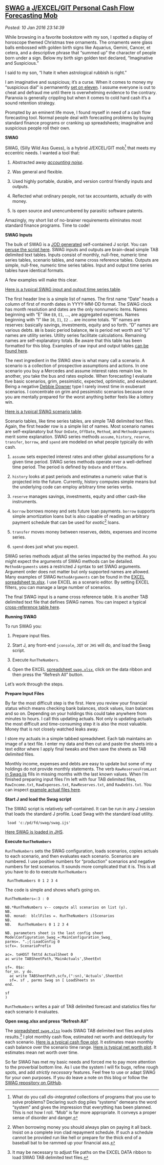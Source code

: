  
[SWAG a J/EXCEL/GIT Personal Cash Flow Forecasting Mob](https://bakerjd99.wordpress.com/2016/01/10/swag-a-jexcelgit-personal-cash-flow-forecasting-mob/)
------------------------------------------------------------------------------------------------------------------------------------

*Posted: 10 Jan 2016 23:14:39*

While browsing in a favorite bookstore with my son, I spotted a display
of horoscope themed Christmas tree ornaments. The ornaments were glass
balls embossed with golden birth signs like Aquarius, Gemini, Cancer, et
cetera, and a descriptive phrase that “summed up” the character of
people born under a sign. Below my birth sign golden text declared,
“Imaginative and Suspicious.”

I said to my son, “I hate it when astrological rubbish is right.”

I am imaginative and suspicious; it’s a curse. When it comes to money my
“suspicious dial” is permanently [set on
eleven](https://www.youtube.com/watch?v=4xgx4k83zzc). I assume everyone
is out to cheat and defraud me until there is overwhelming evidence to
the contrary. Paranoia is generally crippling but when it comes to cold
hard cash it’s a sound retention strategy.

Prompted by an eminent life move, I found myself in need of a cash flow
forecasting tool. Normal people deal with forecasting problems by buying
standard finance programs or cranking up spreadsheets; imaginative and
suspicious people roll their own.

**SWAG**

SWAG, (Silly Wild Ass Guess), is a hybrid J/EXCEL/GIT mob[^1x5175] that meets
my eccentric needs. I wanted a tool that:

1.  Abstracted away [*accounting
    noise*](http://www.investopedia.com/terms/a/accountingnoise.asp).

2.  Was general and flexible.

3.  Used highly portable, durable, and version control friendly inputs
    and outputs.

4.  Reflected what ordinary people, not tax accountants, actually do
    with money.

5.  Is open source and unencumbered by parasitic software patents.

Amazingly, my short list of no-brainer requirements eliminates most
standard finance programs. Time to code!

**SWAG Inputs**

The bulk of SWAG is a [JOD
generated](http://code.jsoftware.com/wiki/Addons/general/jod)
self-contained J script. You can [peruse the script
here](https://github.com/bakerjd99/jacks/blob/master/swag/scripts/Swag.ijs).
SWAG inputs and outputs are brain-dead simple TAB delimited text tables.
Inputs consist of monthly, null-free, numeric time series tables,
scenario tables, and name cross reference tables. Outputs are simple,
null-free, numeric time series tables. Input and output time series
tables have identical formats.

A few examples will make this clear. 

[Here  is a typical SWAG input and output time series table](https://github.com/bakerjd99/jacks/blob/master/swag/tabsheets/s_77Actuals.txt).

The first header line is a simple list of names. The first name “Date”
heads a column of first of month dates in YYYY-MM-DD format. The SWAG
clock has month resolution and dates are the only nonnumeric items.
Names beginning with “E” like `E0`, `E1`, …, are aggregated expenses.
Names beginning with “I” like `I0`, `I1`, `I2` … are income totals. “R”
names are reserves: basically savings, investments, equity and so forth.
“D” names are various debts. `BB` is basic period balance, `NW` is
period net worth and “U” names are utility series. Utility series
facilitate calculations. Remaining names are self-explanatory totals. Be
aware that this table has been formatted for this blog. Examples of raw
input and output tables [can be found
here](https://github.com/bakerjd99/jacks/tree/master/swag/tabsheets).

The next ingredient in the SWAG stew is what many call a scenario. A
scenario is a collection of prospective assumptions and actions. In one
scenario you buy a Mercedes and assume interest rates remain low. In
another, you take the bus and rates explode. When forecasting I evaluate
five basic scenarios, grim, pessimistic, expected, optimistic, and
exuberant. Being a negative [Debbie
Downer](http://www.urbandictionary.com/define.php?term=Debbie+Downer)
type I rarely invest time in exuberant scenarios. I concentrate on grim
and pessimistic scenarios because once you are mentally prepared for the
worst anything better feels like a lottery win.

[Here is a typical SWAG scenario table](https://github.com/bakerjd99/jacks/blob/master/swag/scenarios/s_77scenario.txt). 

Scenario tables, like time series tables, are simple TAB delimited text files.
Again, the first header row is a simple list of names. Most scenario
names are self-explanatory but four `OnDate`, `OffDate`, `Method`, and
`MethodArguments` merit some explanation. SWAG series methods `assume`,
`history`, `reserve`, `transfer`, `borrow`, and `spend` are modeled on
what people typically do with cash.

1.  `assume` sets expected interest rates and other global assumptions
    for a given time period. SWAG series methods operate over a
    well-defined time period. The period is defined by `OnDate` and
    `OffDate`.

2.  `history` looks at past periods and estimates a numeric value that
    is projected into the future. Currently, history computes simple
    means but the underlying code can employ arbitrary time series
    verbs.

3.  `reserve` manages savings, investments, equity and other cash-like
    instruments.

4.  `borrow` borrows money and sets future loan payments. `borrow`
    supports simple amortization loans but is also capable of reading an
    arbitrary payment schedule that can be used for *exotic*[^2x5175] loans.

5.  `transfer` moves money between reserves, debts, expenses and income
    series.

6.  `spend` does just what you expect.

SWAG series methods adjust all the series impacted by the method. As you
might expect the arguments of SWAG methods can be detailed.
`MethodArguments` uses a restricted J syntax to set SWAG arguments.
Argument order does not matter but only supported names are allowed.
Many examples of SWAG `MethodArguments` can be found in the [EXCEL
spreadsheet
tp.xlsx](https://github.com/bakerjd99/jacks/blob/master/swag/tests/tp.xlsx).
I use EXCEL as a scenario editor. By setting EXCEL filters, you can
manage a large number of scenarios.

The final SWAG input is a name cross reference table. It is another TAB
delimited text file that defines SWAG names. You can inspect a typical
[cross-reference table
here](https://github.com/bakerjd99/jacks/blob/master/swag/tests/CrossReference.txt).

**Running SWAG**

To run SWAG you:

1.  Prepare input files.

2.  Start J, any front-end `jconsole`, `JQT` or `JHS` will do, and load
    the Swag script.

3.  Execute `RunTheNumbers`.

4.  Open the EXCEL [spreadsheet
    `swag.xlsx`](https://github.com/bakerjd99/jacks/blob/master/swag/swag.xlsx),
    click on the data ribbon and then press the “Refresh All” button.

Let’s work through the steps.

**Prepare Input Files**

By far the most difficult step is the first. Here you review your
financial status which means checking bank balances, stock values, loan
balances and so on. Depending on your holdings this could take anywhere
from minutes to hours. I call this updating actuals. Not only is
updating actuals the most difficult and time-consuming step it is also
the most valuable. Money that is not closely watched leaks away.

I store my actuals in a simple tabbed spreadsheet. Each tab maintains an
image of a text file. I enter my data and then cut and paste the sheets
into a text editor where I apply final tweaks and then save the sheets
as TAB delimited files.

Monthly income, expenses and debts are easy to update but some of my
holdings do not provide monthly statements. The verb
`RawReservesFromLast` [in
Swag.ijs](https://github.com/bakerjd99/jacks/blob/master/swag/scripts/Swag.ijs)
fills in missing months with the last known values. When I’m finished
preparing input files I’m left with four TAB delimited files,
`RawIncome.txt`, `RawExpenses.txt`, `RawReserves.txt`, and
`RawDebts.txt`. You can inspect [example actual files
here](https://github.com/bakerjd99/jacks/tree/master/swag/rawact).

**Start J and load the Swag script**

The SWAG script is relatively self-contained. It can be run in any J
session that loads the standard J profile. Load Swag with the standard
load utility.

     load 'c:/pd/fd/swag/swag.ijs'

[Here SWAG is loaded in JHS](https://github.com/bakerjd99/Analyze-the-Data-not-the-Drivel/blob/master/wp2latex/inclusions/jhsswag.png).

**Execute `RunTheNumbers`**

`RunTheNumbers` sets the SWAG configuration, loads scenarios, copies
actuals to each scenario, and then evaluates each scenario. Scenarios
are numbered. I use positive numbers for “production” scenarios and
negative numbers for test scenarios. It sounds more complicated that it
is. This is all you have to do to execute `RunTheNumbers`

     RunTheNumbers 0 1 2 3 4 

The code is simple and shows what’s going on.

    RunTheNumbers=:3 : 0

    NB.*RunTheNumbers v-- compute all scenarios on list (y).
    NB.
    NB. monad:  blclFiles =. RunTheNumbers ilScenarios
    NB.
    NB.   RunTheNumbers 0 1 2 3 4

    NB. parameters sheet is the last config sheet
    ModelConfiguration_Swag_=:MainConfiguration_Swag_
    parms=. ".;{:LoadConfig 0
    scfx=. ScenarioPrefix

    ac=. toHOST fmttd ActualSheet 0
    ac write TABSheetPath,'MainActuals',SheetExt

    sf=. 0$a:
    for_sn. y do.
      ac write TABSheetPath,scfx,(":sn),'Actuals',SheetExt
      sf=. sf , parms Swag sn [ LoadSheets sn
    end.

    sf 
    )

`RunTheNumbers` writes a pair of TAB delimited forecast and statistics
files for each scenario it evaluates.

**Open swag.xlsx and press “Refresh All”**

The [spreadsheet
`swag.xlsx`](https://github.com/bakerjd99/jacks/blob/master/swag/swag.xlsx)
loads SWAG TAB delimited text files and plots results.[^3x5175] I plot
monthly cash flow, estimated net worth and debt/equity for each
scenario. [Here is a typical cash flow plot](https://github.com/bakerjd99/Analyze-the-Data-not-the-Drivel/blob/master/wp2latex/inclusions/meanbalance.png). It
estimates mean monthly cash balance over the scenario time range.
[Here is typical net worth plot](https://github.com/bakerjd99/Analyze-the-Data-not-the-Drivel/blob/master/wp2latex/inclusions/networth.png). It estimates
mean net worth over time.

So far SWAG has met my basic needs and forced me to pay more attention
to the proverbial bottom line. As I use the system I will fix bugs,
refine rough spots, and add *strictly necessary* features. Feel free to
use or adapt SWAG for your own purposes. If you do leave a note on this
blog or follow the [SWAG repository on
GitHub](https://github.com/bakerjd99/jacks/tree/master/swag).

[^1x5175]: What do you call *dis-integrated* collections of programs that you
    use to solve problems? Declaring such dog piles “systems” demeans
    the word “system” and gives the impression that everything has been
    planned. This is not how I roll. “Mob” is far more appropriate. It
    conveys a proper sense of disorder and danger.

[^2x5175]: When borrowing money you should always plan on paying it all back.
    Insist on a complete iron clad repayment schedule. If such a
    schedule cannot be provided run like hell or prepare for the thick
    end of a baseball bat to be rammed up your financial ass.

[^3x5175]: It may be necessary to adjust file paths on the EXCEL DATA ribbon
    to load SWAG TAB delimited text files.
